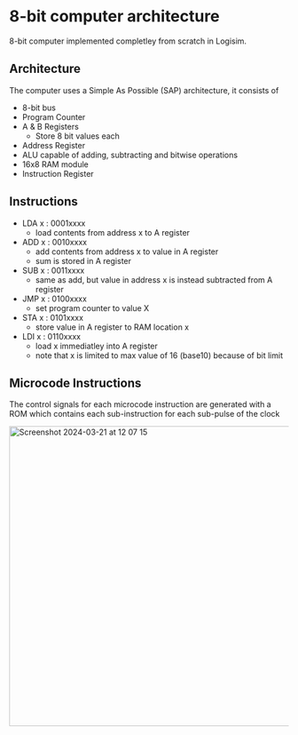
# 8-bit computer architecture

8-bit computer implemented completley from scratch in Logisim. 

## Architecture
The computer uses a Simple As Possible (SAP) architecture, it consists of 
* 8-bit bus
* Program Counter
* A & B Registers
    * Store 8 bit values each
* Address Register
* ALU capable of adding, subtracting and bitwise operations
* 16x8 RAM module
* Instruction Register

## Instructions
 * LDA x : 0001xxxx
    * load contents from address x to A register
 * ADD x : 0010xxxx
    * add contents from address x to value in A register
    * sum is stored in A register
 * SUB x : 0011xxxx
    * same as add, but value in address x is instead subtracted from A register
 * JMP x : 0100xxxx
    * set program counter to value X
 * STA x : 0101xxxx
    * store value in A register to RAM location x
 * LDI x : 0110xxxx
    * load x immediatley into A register
    * note that x is limited to max value of 16 (base10) because of bit limit


## Microcode Instructions
The control signals for each microcode instruction are generated with a ROM which contains each sub-instruction for each sub-pulse of the clock

<img width="540" alt="Screenshot 2024-03-21 at 12 07 15" src="https://github.com/lluisvalerodelai/8-bit-Computer/assets/98460745/3d10dfae-35e9-4b88-9aa7-f43b2b0d34ca">

